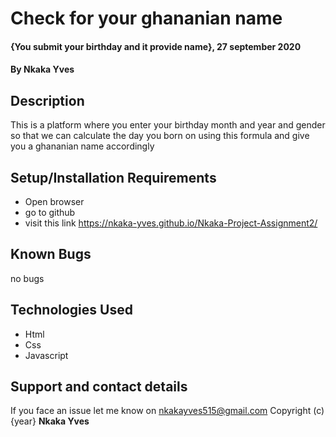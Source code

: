 # Check for your ghananian name
#### {You submit your birthday and it provide name}, 27 september 2020
#### By **Nkaka Yves**
## Description
This is a platform where you enter your birthday month and year and gender so that we can calculate the day you born on using this formula and give you a ghananian name accordingly
## Setup/Installation Requirements
* Open browser
* go to github
* visit this link https://nkaka-yves.github.io/Nkaka-Project-Assignment2/
## Known Bugs
no bugs
## Technologies Used
* Html
* Css
* Javascript
## Support and contact details
If you face an issue let me know on nkakayves515@gmail.com
Copyright (c) {year} **Nkaka Yves**